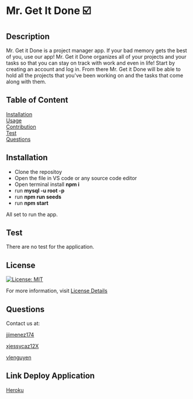 # Mr. Get It Done ☑️

## Description

Mr. Get it Done is a project manager app. If your bad memory gets the best of you, use our app! Mr. Get it Done organizes all of your projects and your tasks so that you can stay on track with work and even in life! Start by creating an account and log in. From there Mr. Get it Done will be able to hold all the projects that you've been working on and the tasks that come along with them.

## Table of Content

[Installation](#installation)  
[Usage](#usage)  
[Contribution](#contribution)  
[Test](#test)  
[Questions](#questions)

## Installation

- Clone the repositoy
- Open the file in VS code or any source code editor
- Open terminal install <b>npm i</b>
- run <b>mysql -u root -p</b>
- run <b>npm run seeds</b>
- run <b>npm start</b>

All set to run the app.

## Test

There are no test for the application.

## License

[![License: MIT](https://img.shields.io/badge/License-MIT-yellow.svg)](https://opensource.org/licenses/MIT)

For more information, visit [License Details](https://opensource.org/license/MIT)

## Questions

Contact us at:

[jjimenez174](https://github.com/jjimenez174)

[xjessycaz12X](https://github.com/xjessycaz12X)

[vlenguyen](https://github.com/vlenguyen)

## Link Deploy Application

[Heroku](https://mr-done-acabed3e9294.herokuapp.com/homepage)
